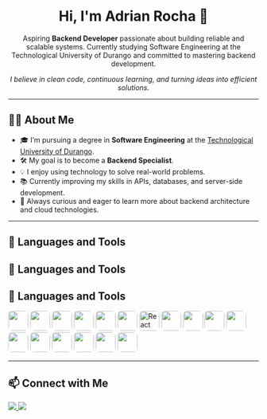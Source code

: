 <h1 align="center">Hi, I'm Adrian Rocha 👋</h1>

<p align="center">
  Aspiring <strong>Backend Developer</strong> passionate about building reliable and scalable systems.  
  Currently studying Software Engineering at the Technological University of Durango and committed to mastering backend development.
</p>

<p align="center">
  <em>I believe in clean code, continuous learning, and turning ideas into efficient solutions.</em>
</p>

---

## 👨‍💻 About Me

- 🎓 I’m pursuing a degree in **Software Engineering** at the <a href="https://utdurango.edu.mx/" target="_blank">Technological University of Durango</a>.
- 🛠️ My goal is to become a **Backend Specialist**.
- 💡 I enjoy using technology to solve real-world problems.
- 📚 Currently improving my skills in APIs, databases, and server-side development.
- 🚀 Always curious and eager to learn more about backend architecture and cloud technologies.

---

## 🧰 Languages and Tools

## 🧰 Languages and Tools

## 🧰 Languages and Tools

<p align="left">
  <!-- Lenguajes -->
  <img src="https://cdn.jsdelivr.net/gh/devicons/devicon/icons/javascript/javascript-original.svg" width="40" style="border-radius: 8px;"/>
  <img src="https://cdn.jsdelivr.net/gh/devicons/devicon/icons/typescript/typescript-original.svg" width="40" style="border-radius: 8px;"/>
  <img src="https://cdn.jsdelivr.net/gh/devicons/devicon/icons/python/python-original.svg" width="40" style="border-radius: 8px;"/>
  <img src="https://cdn.jsdelivr.net/gh/devicons/devicon/icons/html5/html5-original.svg" width="40" style="border-radius: 8px;"/>
  <img src="https://cdn.jsdelivr.net/gh/devicons/devicon/icons/css3/css3-original.svg" width="40" style="border-radius: 8px;"/>

  <!-- Frameworks y librerías -->
  <img src="https://cdn.jsdelivr.net/gh/devicons/devicon/icons/react/react-original.svg" width="40" style="border-radius: 8px;"/>
  <img src="https://cdn.jsdelivr.net/gh/devicons/devicon/icons/react/react-original.svg" width="40" style="border-radius: 8px;" title="React Native"/>
  <img src="https://cdn.jsdelivr.net/gh/devicons/devicon/icons/nodejs/nodejs-original.svg" width="40" style="border-radius: 8px;"/>
  <img src="https://cdn.jsdelivr.net/gh/devicons/devicon/icons/express/express-original.svg" width="40" style="border-radius: 8px; background-color: white;"/>
  <img src="https://cdn.jsdelivr.net/gh/devicons/devicon/icons/django/django-plain.svg" width="40" style="border-radius: 8px;"/>
  <img src="https://cdn.jsdelivr.net/gh/devicons/devicon/icons/nextjs/nextjs-original.svg" width="40" style="border-radius: 8px; background-color: white;"/>
  <img src="https://cdn.jsdelivr.net/gh/devicons/devicon/icons/tailwindcss/tailwindcss-plain.svg" width="40" style="border-radius: 8px;"/>

  <!-- Herramientas -->
  <img src="https://cdn.jsdelivr.net/gh/devicons/devicon/icons/git/git-original.svg" width="40" style="border-radius: 8px;"/>
  <img src="https://cdn.jsdelivr.net/gh/devicons/devicon/icons/vscode/vscode-original.svg" width="40" style="border-radius: 8px;"/>
  <img src="https://cdn.jsdelivr.net/gh/devicons/devicon/icons/figma/figma-original.svg" width="40" style="border-radius: 8px;"/>

  <!-- Bases de datos -->
  <img src="https://cdn.jsdelivr.net/gh/devicons/devicon/icons/mongodb/mongodb-original.svg" width="40" style="border-radius: 8px;"/>
  <img src="https://cdn.jsdelivr.net/gh/devicons/devicon/icons/postgresql/postgresql-original.svg" width="40" style="border-radius: 8px;"/>
</p>

---

## 📫 Connect with Me




<p>
 <a href="https://www.instagram.com/adrian_roc6?igsh=ZThzbDl2OWttZTV6&utm_source=qr" target="_blank">
    <img src="https://img.shields.io/badge/Instagram-pink?style=for-the-badge&logo=instagram" />
  </a>
  <a href="https://www.linkedin.com/in/adrian-rocha-169715318" target="_blank">
    <img src="https://img.shields.io/badge/LinkedIn-blue?style=for-the-badge&logo=linkedin" />
  </a>
